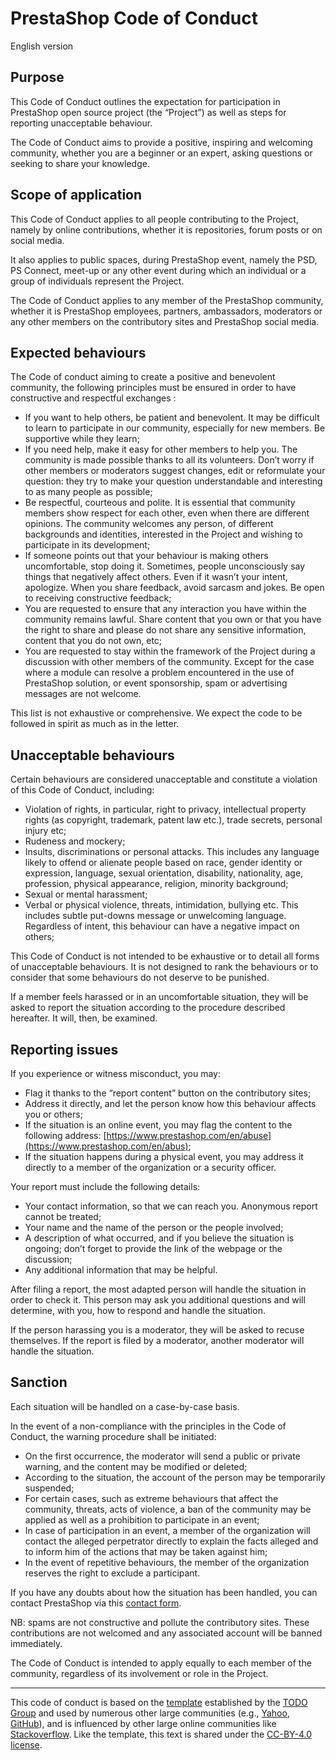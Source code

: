 # PrestaShop Code of Conduct

English version 

## Purpose 

This Code of Conduct outlines the expectation for participation in PrestaShop open source project (the “Project”) as well as steps for reporting unacceptable behaviour. 

The Code of Conduct aims to provide a positive, inspiring and welcoming community, whether you are a beginner or an expert, asking questions or seeking to share your knowledge. 

## Scope of application

This Code of Conduct applies to all people contributing to the Project, namely by online contributions, whether it is repositories, forum posts or on social media. 

It also applies to public spaces, during PrestaShop event, namely the PSD, PS Connect, meet-up or any other event during which an individual or a group of individuals represent the Project. 

The Code of Conduct applies to any member of the PrestaShop community, whether it is PrestaShop employees, partners, ambassadors, moderators or any other members on the contributory sites and PrestaShop social media. 

## Expected behaviours 

The Code of conduct aiming to create a positive and benevolent community, the following principles must be ensured in order to have constructive and respectful exchanges : 

- If you want to help others, be patient and benevolent. It may be difficult to learn to participate in our community, especially for new members. Be supportive while they learn;
 - If you need help, make it easy for other members to help you. The community is made possible thanks to all its volunteers. Don’t worry if other members or moderators suggest changes, edit or reformulate your question: they try to make your question understandable and interesting to as many people as possible;
- Be respectful, courteous and polite. It is essential that community members show respect for each other, even when there are different opinions.  The community welcomes any person, of different backgrounds and identities, interested in the Project and wishing to participate in its development;
- If someone points out that your behaviour is making others uncomfortable, stop doing it. Sometimes, people unconsciously say things that negatively affect others. Even if it wasn’t your intent, apologize. When you share feedback, avoid sarcasm and jokes. Be open to receiving constructive feedback;
- You are requested to ensure that any interaction you have within the community remains lawful. Share content that you own or that you have the right to share and please do not share any sensitive information, content that you do not own, etc;
- You are requested to stay within the framework of the Project during a discussion with other members of the community. Except for the case where a module can resolve a problem encountered in the use of PrestaShop solution, or event sponsorship, spam or advertising messages are not welcome. 

This list is not exhaustive or comprehensive. We expect the code to be followed in spirit as much as in the letter. 

## Unacceptable behaviours

Certain behaviours are considered unacceptable and constitute a violation of this Code of Conduct, including:

- Violation of rights, in particular, right to privacy, intellectual property rights (as copyright, trademark, patent law etc.), trade secrets, personal injury etc;
- Rudeness and mockery;
- Insults, discriminations or personal attacks. This includes any language likely to offend or alienate people based on race, gender identity or expression, language, sexual orientation, disability, nationality, age, profession, physical appearance, religion, minority background;
- Sexual or mental harassment;
- Verbal or physical violence, threats, intimidation, bullying etc. This includes subtle put-downs message or unwelcoming language. Regardless of intent, this behaviour can have a negative impact on others;

This Code of Conduct is not intended to be exhaustive or to detail all forms of unacceptable behaviours. It is not designed to rank the behaviours or to consider that some behaviours do not deserve to be punished. 

If a member feels harassed or in an uncomfortable situation, they will be asked to report the situation according to the procedure described hereafter. It will, then, be examined. 

## Reporting issues

If you experience or witness misconduct, you may: 

- Flag it thanks to the “report content” button on the contributory sites; 
- Address it directly, and let the person know how this behaviour affects you or others;
- If the situation is an online event, you may flag the content to the following address: [https://www.prestashop.com/en/abuse](https://www.prestashop.com/en/abus);
- If the situation happens during a physical event, you may address it directly to a member of the organization or a security officer. 

Your report must include the following details: 

- Your contact information, so that we can reach you. Anonymous report cannot be treated; 
- Your name and the name of the person or the people involved;
- A description of what occurred, and if you believe the situation is ongoing; don’t forget to provide the link of the webpage or the discussion; 
- Any additional information that may be helpful.

After filing a report, the most adapted person will handle the situation in order to check it. This person may ask you additional questions and will determine, with you, how to respond and handle the situation. 

If the person harassing you is a moderator, they will be asked to recuse themselves. If the report is filed by a moderator, another moderator will handle the situation. 

## Sanction 

Each situation will be handled on a case-by-case basis. 

In the event of a non-compliance with the principles in the Code of Conduct, the warning procedure shall be initiated:

- On the first occurrence, the moderator will send a public or private warning, and the content may be modified or deleted;
- According to the situation, the account of the person may be temporarily suspended;
- For certain cases, such as extreme behaviours that affect the community, threats, acts of violence, a ban of the community may be applied as well as a prohibition to participate in an event;
- In case of participation in an event, a member of the organization will contact the alleged perpetrator directly to explain the facts alleged and to inform him of the actions that may be taken against him;
- In the event of repetitive behaviours, the member of the organization reserves the right to exclude a participant. 

If you have any doubts about how the situation has been handled, you can contact PrestaShop via this [contact form](https://www.prestashop.com/en/abuse). 

NB: spams are not constructive and pollute the contributory sites. These contributions are not welcomed and any associated account will be banned immediately. 

The Code of Conduct is intended to apply equally to each member of the community, regardless of its involvement or role in the Project. 

<hr />

This code of conduct is based on the [template](https://github.com/todogroup/opencodeofconduct/blob/gh-pages/codeofconduct_redo.md) established by the [TODO Group](http://todogroup.org/) and used by numerous other large communities (e.g., [Yahoo](https://yahoo.github.io/codeofconduct), [GitHub](http://todogroup.org/opencodeofconduct/#opensource@github.com)), and is influenced by other large online communities like [Stackoverflow](https://stackoverflow.com/conduct). Like the template, this text is shared under the [CC-BY-4.0 license](https://creativecommons.org/licenses/by/4.0/).
